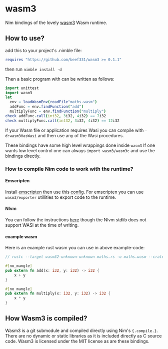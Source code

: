 # wasm3
Nim bindings of the lovely [wasm3](https://github.com/wasm3/wasm3) Wasm runtime.

## How to use?

add this to your project's .nimble file:

```nim
requires "https://github.com/beef331/wasm3 >= 0.1.1"
```

then run `nimble install -d`

Then a basic program with can be written as follows:
```nim
import unittest
import wasm3
let
  env = loadWasmEnv(readFile"maths.wasm")
  addFunc = env.findFunction("add")
  multiplyFunc = env.findFunction("multiply")
check addFunc.call(int32, 3i32, 4i32) == 7i32
check multiplyFunc.call(int32, 3i32, 4i32) == 12i32
```

If your Wasm file or application requires Wasi you can compile with `-d:wasm3HasWasi` and then use any of the Wasi procedures.

These bindings have some high level wrappings done inside `wasm3`
If one wants low level control one can always `import wasm3/wasm3c` and use the bindings directly.

### How to compile Nim code to work with the runtime?

#### Emscripten
Install [emscripten](https://github.com/emscripten-core/emsdk#downloads--how-do-i-get-the-latest-emscripten-build) then use this [config](https://github.com/beef331/wasm3/blob/master/wasmsources/config.nims). 
For emscripten you can use `wasm3/exporter` utillities to export code to the runtime.

#### Nlvm
You can follow the instructions [here](https://github.com/arnetheduck/nlvm#wasm32-support) though the Nlvm stdlib does not support WASI at the time of writing.


#### example wasm

Here is an example rust wasm you can use in above example-code:

```rs
// rustc --target wasm32-unknown-unknown maths.rs -o maths.wasm --crate-type cdylib

#[no_mangle]
pub extern fn add(x: i32, y: i32) -> i32 {
    x + y
}

#[no_mangle]
pub extern fn multiply(x: i32, y: i32) -> i32 {
    x * y
}
```

## How Wasm3 is compiled?
Wasm3 is a git submodule and compiled directly using Nim's `{.compile.}`.
There are no dynamic or static libraries as it is included directly as C source code.
Wasm3 is licensed under the MIT license as are these bindings.
